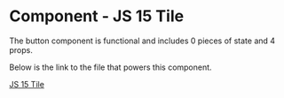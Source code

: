 # Component - JS 15 Tile

The button component is functional and includes 0 pieces of state and 4 props.

Below is the link to the file that powers this component.

[JS 15 Tile]()
